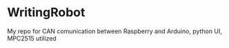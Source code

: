 # WritingRobot
My repo for CAN comunication between Raspberry and Arduino, python UI, MPC2515 utilized
